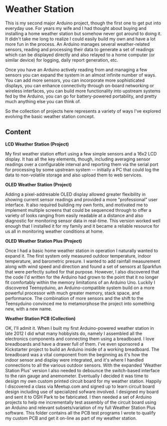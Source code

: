 Weather Station
===============

This is my second major Arduino project, though the first one to get put into everyday use.  For years my wife and I had thought about buying and installing a home weather station but somehow never got around to doing it.  It didn't take me long to realize I could easily build my own and have a lot more fun in the process.  An Arduino manages several weather-related sensors, reading and processing their data to generate a set of readings which can be displayed directly and also relayed to a home computer (or similar device) for logging, daily report generation, etc. 

Once you have an Arduino actively reading from and managing a few sensors you can expand the system in an almost infinite number of ways.  You can add more sensors, 
you can incorporate more sophisticated displays, you can enhance connectivity through on-board networking or wireless interfaces, you can build more functionality into
upstream systems fed by the Arduino, you can go for battery-powered portability, and pretty much anything else you can think of.

So the collection of projects here represents a variety of ways I've explored evolving the basic weather station concept.

## Content

**LCD Weather Station (Project)**

My first weather station effort using a few simple sensors and a 16x2 LCD display.  It has all the key elements, though, including averaging sensor readings over a
configurable interval and reporting them via the serial port for processing by some upstream system -- initially a PC that could log the data to non-volatile storage and 
also upload them to web services.

**OLED Weather Station (Project)**

Adding a pixel-addresable OLED display allowed greater flexibility in showing current sensor readings and provided a more "professional" user interface. It also required
building my own fonts, and motivated me to implement multiple screens that could be sequenced through to offer a variety of looks ranging from easily readable at a
distance and also diagnostic for monitoring sensor data in real-time.  This version worked well enough that I installed it for my family and it became a reliable
resource for us all in monitoring weather conditions at home.

**OLED Weather Station Plus (Project)**

Once I had a basic home weather station in operation I naturally wanted to expand it.  The first system only measured outdoor temperature, indoor temperature, and 
barometric presure.  I wanted to add rainfall measurement along with wind speed and direction and found a set of sensors at Sparkfun that were perfectly suited for
that purpose. However, I also discovered that the code I'd written for the Arduino had grown to the point that it no longer fit comfortably within the memory 
limitations of an Arduino Uno.  Luckily I discovered Teensyduino, an Arduino-compatible system build on a more powerful processor with much greater memory, stack 
space, and performance.  The combination of more sensors and the shift to the Teensyduino convinced me to metamorphose the project into something new, with a new
name.

**Weather Station PCB (Collection)**

OK, I'll admit it.  When I built my first Arduino-powered weather station in late 2012 I did what many hobbyists do, namely I assembled all the electronics components and
connecting them using a breadboard.  I love breadboards and have a drawer full of them. I've even sponsored a Kickstarter project to build an Arduino inside of a working
breadboard. The breadboard was a vital component from the beginning as it's how the indoor sensor and display were integrated, and it's where I handled connections to
all the various outdoor sensors. With the expanded 'Weather Station Plus' version I also needed to debounce the switch-based interface to the rain gauge and anemometer.
Eventually I decided it was time to design my own custom printed circuit board for my weather station.  Happily I discovered a class via Meetup.com and signed up to
learn circuit board design including use of specialized sofware involved.  I designed my board and sent it to OSH Park to be fabricated.  I then needed a set of
Arduino projects to help me incrementally test assembly of the circuit board using an Arduino and relevant subsets/variation of my full Weather Station Plus software.
This folder contains all the PCB test programs I wrote to qualify my custom PCB and get it on-line as part of my weather station.
